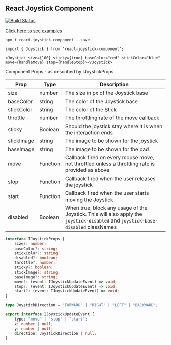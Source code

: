 ## React Joystick Component

[![Build Status](https://travis-ci.org/elmarti/react-joystick-component.svg?branch=master)](https://travis-ci.org/elmarti/react-joystick-component)

[Click here to see examples](https://elmarti.github.io/react-joystick-component/)

```
npm i react-joystick-component --save
```

```
import { Joystick } from 'react-joystick-component';
```


```React
<Joystick size={100} sticky={true} baseColor="red" stickColor="blue" move={handleMove} stop={handleStop}></Joystick>
```

Component Props - as described by IJoystickProps

| Prop  | Type  | Description  |
|---|---|---|
| size  |  number |  The size in px of the Joystick base  |
|  baseColor |  string |  The color of the Joystick base |
| stickColor  |  string |  The color of the Stick |
|  throttle | number  |  The [throttling](https://codeburst.io/throttling-and-debouncing-in-javascript-b01cad5c8edf) rate of the move callback |
| sticky | Boolean | Should the joystick stay where it is when the interaction ends |
| stickImage | string | The image to be shown for the joystick |
| baseImage | string | The image to be shown for the pad |
|  move | Function  | Callback fired on every mouse move, not throttled unless a throttling rate is provided as above  |
|  stop | Function  | Callback fired when the user releases the joystick  |
| start  |  Function | Callback fired when the user starts moving the Joystick  |
| disabled | Boolean | When true, block any usage of the Joystick. This will also apply the `joystick-disabled` and `joystick-base-disabled` classNames  |

```TypeScript
interface IJoystickProps {
    size?: number;
    baseColor?: string;
    stickColor?: string;
    disabled?: boolean;
    throttle?: number;
    sticky?: boolean;
    stickImage?: string;
    baseImage?: string;
    move?: (event: IJoystickUpdateEvent) => void;
    stop?: (event: IJoystickUpdateEvent) => void;
    start?: (event: IJoystickUpdateEvent) => void;
}
```

```TypeScript
type JoystickDirection = "FORWARD" | "RIGHT" | "LEFT" | "BACKWARD";

export interface IJoystickUpdateEvent {
    type: "move" | "stop" | "start";
    x: number | null;
    y: number | null;
    direction: JoystickDirection | null;
}
```
